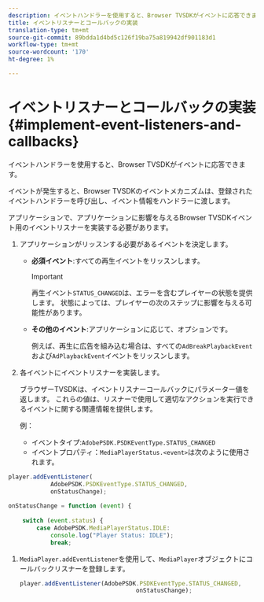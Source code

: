 ```yaml
---
description: イベントハンドラーを使用すると、Browser TVSDKがイベントに応答できます。
title: イベントリスナーとコールバックの実装
translation-type: tm+mt
source-git-commit: 89bdda1d4bd5c126f19ba75a819942df901183d1
workflow-type: tm+mt
source-wordcount: '170'
ht-degree: 1%

---
```



# イベントリスナーとコールバックの実装{#implement-event-listeners-and-callbacks}

イベントハンドラーを使用すると、Browser TVSDKがイベントに応答できます。

イベントが発生すると、Browser TVSDKのイベントメカニズムは、登録されたイベントハンドラーを呼び出し、イベント情報をハンドラーに渡します。

アプリケーションで、アプリケーションに影響を与えるBrowser TVSDKイベント用のイベントリスナーを実装する必要があります。

1. アプリケーションがリッスンする必要があるイベントを決定します。

   * **必須イベント**:すべての再生イベントをリッスンします。

      >[!IMPORTANT]
      >
      >再生イベント`STATUS_CHANGED`は、エラーを含むプレイヤーの状態を提供します。 状態によっては、プレイヤーの次のステップに影響を与える可能性があります。

   * **その他のイベント**:アプリケーションに応じて、オプションです。

      例えば、再生に広告を組み込む場合は、すべての`AdBreakPlaybackEvent`および`AdPlaybackEvent`イベントをリッスンします。

1. 各イベントにイベントリスナーを実装します。

   ブラウザーTVSDKは、イベントリスナーコールバックにパラメーター値を返します。 これらの値は、リスナーで使用して適切なアクションを実行できるイベントに関する関連情報を提供します。

   例：

   * イベントタイプ:`AdobePSDK.PSDKEventType.STATUS_CHANGED`
   * イベントプロパティ：`MediaPlayerStatus.<event>`は次のように使用されます。

```js
player.addEventListener( 
            AdobePSDK.PSDKEventType.STATUS_CHANGED,  
            onStatusChange); 
 
onStatusChange = function (event) { 
 
    switch (event.status) { 
        case AdobePSDK.MediaPlayerStatus.IDLE: 
            console.log("Player Status: IDLE"); 
            break;
```

1. `MediaPlayer.addEventListener`を使用して、`MediaPlayer`オブジェクトにコールバックリスナーを登録します。

   ```js
   player.addEventListener(AdobePSDK.PSDKEventType.STATUS_CHANGED,  
                                    onStatusChange);
   ```
